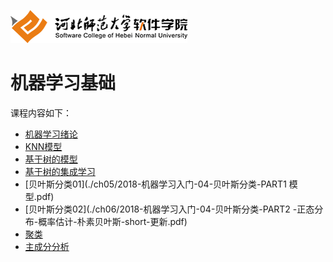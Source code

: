 ![](./images/logo.png)

# 机器学习基础

课程内容如下：

* [机器学习绪论](./ch01/2018-机器学习入门-01-20180307.pdf)
* [KNN模型](./ch02/2018-机器学习入门-02-KNN模型-SHORT-20180322.pdf)
* [基于树的模型](./ch03/2018-机器学习入门-03-基于树的模型(分类树，回归树)-集成模型之ADABOOST.pdf)
* [基于树的集成学习](./ch04/2018-机器学习入门-03-基于树的模型(分类树，回归树)-集成学习-20180329-0412-short.pdf)
* [贝叶斯分类01](./ch05/2018-机器学习入门-04-贝叶斯分类-PART1 模型.pdf)
* [贝叶斯分类02](./ch06/2018-机器学习入门-04-贝叶斯分类-PART2 -正态分布-概率估计-朴素贝叶斯-short-更新.pdf)
* [聚类](./2018-机器学习入门-05-非监督式机机器学习-聚类-20180521.pdf)
* [主成分分析](./ch08/2018-机器学习入门-06-主成分分析及应用.pdf)

